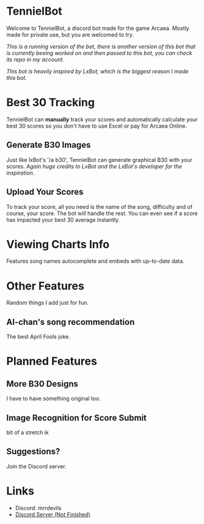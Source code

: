 # TennielBot

Welcome to TennielBot, a discord bot made for the game Arcaea. Mostly made for private use, but you are welcomed to try.

*This is a running version of the bot, there is another version of this bot that is currently beeing worked on and then passed to this bot, you can check its repo in my account.*

*This bot is heavily inspired by LxBot, which is the biggest reason I made this bot.*

# Best 30 Tracking

TennielBot can **manually** track your scores and automatically calculate your best 30 scores so you don't have to use Excel or pay for Arcaea Online.

## Generate B30 Images

Just like lxBot's '/a b30', TennielBot can generate graphical B30 with your scores.
*Again huge credits to LxBot and the LxBot's developer for the inspiration.*

## Upload Your Scores

To track your score, all you need is the name of the song, difficulty and of course, your score. The bot will handle the rest. You can even see if a score has impacted your best 30 average instantly.

# Viewing Charts Info

Features song names autocomplete and embeds with up-to-date data.


# Other Features

Random things I add just for fun.

## AI-chan's song recommendation

The best April Fools joke.

# Planned Features

## More B30 Designs

I have to have something original too.

## Image Recognition for Score Submit

bit of a stretch ik

## Suggestions?

Join the Discord server.

# Links

- Discord: mrrdevils
- [Discord Server (Not Finished)](https://discord.gg/ea9wP8hptR)